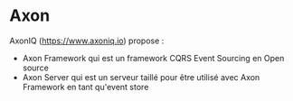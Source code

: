 # Axon

AxonIQ (https://www.axoniq.io) propose :
* Axon Framework qui est un framework CQRS Event Sourcing en Open source
* Axon Server qui est un serveur taillé pour être utilisé avec Axon Framework en tant qu'event store
